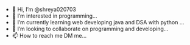 - 👋 Hi, I’m @shreya020703
- 👀 I’m interested in programming...
- 🌱 I’m currently learning web developing java and DSA with python ...
- 💞️ I’m looking to collaborate on programming and developing...
- 📫 How to reach me DM me...

<!---
shreya020703/shreya020703 is a ✨ special ✨ repository because its `README.md` (this file) appears on your GitHub profile.
You can click the Preview link to take a look at your changes.
--->

